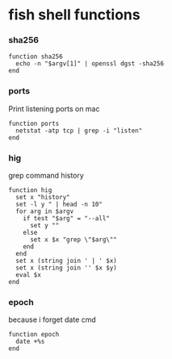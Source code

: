 # fish shell functions

### sha256
```fish
function sha256
  echo -n "$argv[1]" | openssl dgst -sha256
end
```

### ports
Print listening ports on mac
```fish
function ports
  netstat -atp tcp | grep -i "listen"
end
```

### hig
grep command history
```fish
function hig
  set x "history"
  set -l y " | head -n 10"
  for arg in $argv
    if test "$arg" = "--all"
      set y ""
    else
      set x $x "grep \"$arg\""
    end
  end
  set x (string join ' | ' $x)
  set x (string join '' $x $y)
  eval $x
end
```

### epoch
because i forget date cmd
```fish
function epoch
  date +%s
end
```